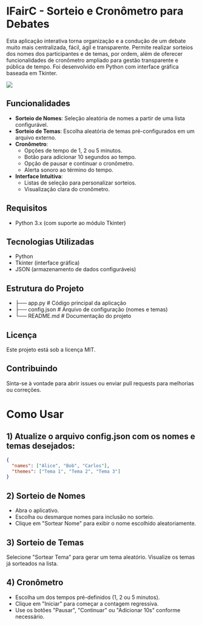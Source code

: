 # IFairC - Sorteio e Cronômetro para Debates

Esta aplicação interativa torna organização e a condução de um debate muito mais centralizada, fácil, ágil e transparente. Permite realizar sorteios dos nomes dos participantes e de temas, por ordem, além de oferecer funcionalidades de cronômetro ampliado para gestão transparente e pública de tempo. Foi desenvolvido em Python com interface gráfica baseada em Tkinter.

![](https://github.com/wanderson-rigo/Debate/anime.gif)

## Funcionalidades

- **Sorteio de Nomes**: Seleção aleatória de nomes a partir de uma lista configurável.
- **Sorteio de Temas**: Escolha aleatória de temas pré-configurados em um arquivo externo.
- **Cronômetro**:
  - Opções de tempo de 1, 2 ou 5 minutos.
  - Botão para adicionar 10 segundos ao tempo.
  - Opção de pausar e continuar o cronômetro.
  - Alerta sonoro ao término do tempo.
- **Interface Intuitiva**:
  - Listas de seleção para personalizar sorteios.
  - Visualização clara do cronômetro.

## Requisitos

- Python 3.x (com suporte ao módulo Tkinter)

## Tecnologias Utilizadas
- Python
- Tkinter (interface gráfica)
- JSON (armazenamento de dados configuráveis)

## Estrutura do Projeto
- ├── app.py          # Código principal da aplicação
- ├── config.json     # Arquivo de configuração (nomes e temas)
- └── README.md       # Documentação do projeto

## Licença
Este projeto está sob a licença MIT.

## Contribuindo
Sinta-se à vontade para abrir issues ou enviar pull requests para melhorias ou correções.

# Como Usar

## 1) Atualize o arquivo config.json com os nomes e temas desejados:
  ```json
  {  
    "names": ["Alice", "Bob", "Carlos"],
    "themes": ["Tema 1", "Tema 2", "Tema 3"]  
  }
  ```

## 2) Sorteio de Nomes
- Abra o aplicativo.
- Escolha ou desmarque nomes para inclusão no sorteio.
- Clique em "Sortear Nome" para exibir o nome escolhido aleatoriamente.
## 3) Sorteio de Temas
Selecione "Sortear Tema" para gerar um tema aleatório.
Visualize os temas já sorteados na lista.
## 4) Cronômetro
- Escolha um dos tempos pré-definidos (1, 2 ou 5 minutos).
- Clique em "Iniciar" para começar a contagem regressiva.
- Use os botões "Pausar", "Continuar" ou "Adicionar 10s" conforme necessário.
